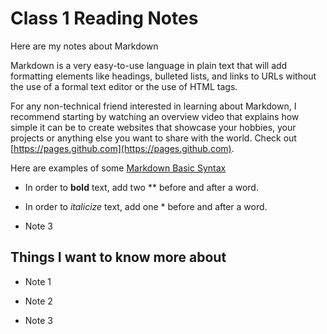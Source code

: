 # Class 1 Reading Notes

Here are my notes about Markdown

Markdown is a very easy-to-use language in plain text that will add formatting elements like headings, bulleted lists, and links to URLs without the use of a formal text editor or the use of HTML tags.

For any non-technical friend interested in learning about Markdown, I recommend starting by watching an overview video that explains how simple it can be to create websites that showcase your hobbies, your projects or anything else you want to share with the world.  Check out [https://pages.github.com](https://pages.github.com).

Here are examples of some [Markdown Basic Syntax](https://www.markdownguide.org/basic-syntax)

- In order to **bold** text, add two ** before and after a word.

- In order to *italicize* text, add one * before and after a word.

- Note 3

## Things I want to know more about

- Note 1

- Note 2

- Note 3
